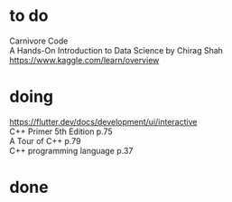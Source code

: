 # to do
Carnivore Code  
A Hands-On Introduction to Data Science by Chirag Shah  
https://www.kaggle.com/learn/overview  
# doing
https://flutter.dev/docs/development/ui/interactive    
C++ Primer 5th Edition p.75  
A Tour of C++ p.79  
C++ programming language p.37  
# done

